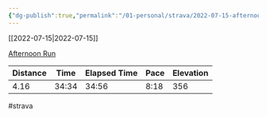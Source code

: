 ```yaml
---
{"dg-publish":true,"permalink":"/01-personal/strava/2022-07-15-afternoon-run/"}
---
```



[[2022-07-15\|2022-07-15]]

[Afternoon Run](https://www.strava.com/activities/7474851287)

| Distance | Time  | Elapsed Time | Pace | Elevation |
| -------- | ----- | ------------ | ---- | --------- |
| 4.16     | 34:34 | 34:56        | 8:18 | 356       |




#strava
